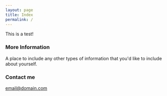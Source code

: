 ```yaml
---
layout: page
title: Index
permalink: /
---
```


This is a test!

### More Information

A place to include any other types of information that you'd like to include about yourself.

### Contact me

[email@domain.com](mailto:email@domain.com)